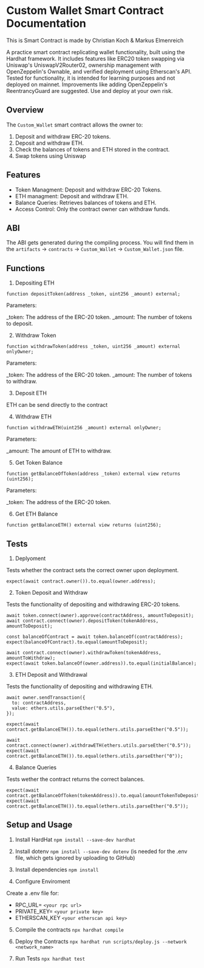 
# Custom Wallet Smart Contract Documentation 

This is Smart Contract is made by Christian Koch & Markus Elmenreich

A practice smart contract replicating wallet functionality, built using the Hardhat framework. It includes features like ERC20 token swapping via Uniswap's UniswapV2Router02, ownership management with OpenZeppelin's Ownable, and verified deployment using Etherscan's API. Tested for functionality, it is intended for learning purposes and not deployed on mainnet. Improvements like adding OpenZeppelin's ReentrancyGuard are suggested. Use and deploy at your own risk.

## Overview

The `Custom_Wallet` smart contract allows the owner to:

1. Deposit and withdraw ERC-20 tokens.
2. Deposit and withdraw ETH.
3. Check the balances of tokens and ETH stored in the contract.
4. Swap tokens using Uniswap

## Features

- Token Managment: Deposit and withdraw ERC-20 Tokens.
- ETH managment: Deposit and withdraw ETH.
- Balance Queries: Retrieves balances of tokens and ETH.
- Access Control: Only the contract owner can withdraw funds.

## ABI 

The ABI gets generated during the compiling process. You will find them in the `artifacts` -> `contracts` -> `Custom_Wallet` -> `Custom_Wallet.json` file.


## Functions

1. Depositing ETH

`function depositToken(address _token, uint256 _amount) external;`

Parameters:

_token: The address of the ERC-20 token.
_amount: The number of tokens to deposit.

2. Withdraw Token

`function withdrawToken(address _token, uint256 _amount) external onlyOwner;`

Parameters:

_token: The address of the ERC-20 token.
_amount: The number of tokens to withdraw.

3. Deposit ETH

ETH can be send directly to the contract

4. Withdraw ETH

`function withdrawETH(uint256 _amount) external onlyOwner;`

Parameters:

_amount: The amount of ETH to withdraw.


5. Get Token Balance

`function getBalanceOfToken(address _token) external view returns (uint256);`

Parameters:

_token: The address of the ERC-20 token.

6. Get ETH Balance

`function getBalanceETH() external view returns (uint256);`


## Tests

1. Deplyoment

Tests whether the contract sets the correct owner upon deployment.

`expect(await contract.owner()).to.equal(owner.address);`

2. Token Deposit and Withdraw

Tests the functionality of depositing and withdrawing ERC-20 tokens.

```
await token.connect(owner).approve(contractAddress, amountToDeposit);
await contract.connect(owner).depositToken(tokenAddress, amountToDeposit);

const balanceOfContract = await token.balanceOf(contractAddress);
expect(balanceOfContract).to.equal(amountToDeposit);

await contract.connect(owner).withdrawToken(tokenAddress, amountToWithdraw);
expect(await token.balanceOf(owner.address)).to.equal(initialBalance);
```

3. ETH Deposit and Withdrawal


Tests the functionality of depositing and withdrawing ETH.

```
await owner.sendTransaction({
  to: contractAddress,
  value: ethers.utils.parseEther("0.5"),
});

expect(await contract.getBalanceETH()).to.equal(ethers.utils.parseEther("0.5"));

await contract.connect(owner).withdrawETH(ethers.utils.parseEther("0.5"));
expect(await contract.getBalanceETH()).to.equal(ethers.utils.parseEther("0"));
```

4. Balance Queries

Tests wether the contract returns the correct balances.

```
expect(await contract.getBalanceOfToken(tokenAddress)).to.equal(amountTokenToDeposit);
expect(await contract.getBalanceETH()).to.equal(ethers.utils.parseEther("0.5"));
```


## Setup and Usage

1. Install HardHat `npm install --save-dev hardhat`

2. Install dotenv `npm install --save-dev dotenv` (is needed for the .env file, which gets ignored by uploading to GitHub)

3. Install dependencies `npm install`

4. Configure Enviroment

Create a .env file for:

- RPC_URL= `<your rpc url>`
- PRIVATE_KEY= `<your private key>`
- ETHERSCAN_KEY `<your etherscan api key>`

5. Compile the contracts `npx hardhat compile`

6. Deploy the Contracts `npx hardhat run scripts/deploy.js --network <network_name>`

7. Run Tests `npx hardhat test`



